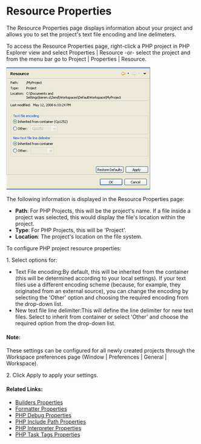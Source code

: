 # Resource Properties

<!--context:resource_properties-->

The Resource Properties page displays information about your project and allows you to set the project's text file encoding and line delimeters.

To access the Resource Properties page, right-click a PHP project in PHP Explorer view and select Properties | Resource -or- select the project and from the menu bar go to Project | Properties | Resource.

![properties_resource.png](images/properties_resource.png "properties_resource.png")

The following information is displayed in the Resource Properties page:

 * **Path**: For PHP Projects, this will be the project's name. If a file inside a project was selected, this would display the file's location within the project.
 * **Type**: For PHP Projects, this will be 'Project'.
 * **Location**: The project's location on the file system.

<!--ref-start-->

To configure PHP project resource properties:

1\. Select options for:

 * Text File encoding:By default, this will be inherited from the container (this will be determined according to your local settings).  If your text files use a different encoding scheme (because, for example, they originated from an external source), you can change the encoding by selecting the 'Other' option and choosing the required encoding from the drop-down list.
 * New text file line delimiter:This will define the line delimiter for new text files. Select to inherit from container or select 'Other' and choose the required option from the drop-down list.

<!--note-start-->

#### Note:

These settings can be configured for all newly created projects through the Workspace preferences page (Window | Preferences | General | Workspace).

<!--note-end-->

2\. Click Apply to apply your settings.

<!--ref-end-->

<!--links-start-->

#### Related Links:

 * [Builders Properties](016-builders_properties.md)
 * [Formatter Properties](../../032-reference/040-php_project_properties/024-code_style_properties/016-formatter_properties.md)
 * [PHP Debug Properties](040-php_debug_properties.md)
 * [PHP Include Path Properties](048-php_include_path_properties.md)
 * [PHP Interpreter Properties](056-php_interpreter_properties.md)
 * [PHP Task Tags Properties](064-php_task_tags_properties.md)

<!--links-end-->

